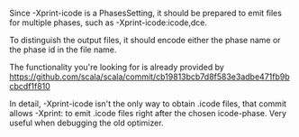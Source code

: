 Since -Xprint-icode is a PhasesSetting, it should be prepared to emit files for multiple phases, such as -Xprint-icode:icode,dce.

To distinguish the output files, it should encode either the phase name or the phase id in the file name.

The functionality you're looking for is already provided by https://github.com/scala/scala/commit/cb19813bcb7d8f583e3adbe471fb9bcbcdf1f810 

In detail, -Xprint-icode isn't the only way to obtain .icode files, that commit allows -Xprint:<any-icode-phase> to emit .icode files right after the chosen icode-phase. Very useful when debugging the old optimizer.

